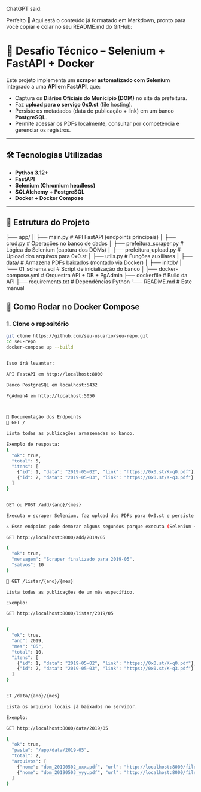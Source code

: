 ChatGPT said:

Perfeito 🙌
Aqui está o conteúdo já formatado em Markdown, pronto para você copiar e colar no seu README.md do GitHub:

# 📘 Desafio Técnico – Selenium + FastAPI + Docker

Este projeto implementa um **scraper automatizado com Selenium** integrado a uma **API em FastAPI**, que:

- Captura os **Diários Oficiais do Município (DOM)** no site da prefeitura.  
- Faz **upload para o serviço 0x0.st** (file hosting).  
- Persiste os metadados (data de publicação + link) em um banco **PostgreSQL**.  
- Permite acessar os PDFs localmente, consultar por competência e gerenciar os registros.  

---

## 🛠️ Tecnologias Utilizadas

- **Python 3.12+**
- **FastAPI**
- **Selenium (Chromium headless)**
- **SQLAlchemy + PostgreSQL**
- **Docker + Docker Compose**

---

## 📂 Estrutura do Projeto



├── app/
│ ├── main.py # API FastAPI (endpoints principais)
│ ├── crud.py # Operações no banco de dados
│ ├── prefeitura_scraper.py # Lógica do Selenium (captura dos DOMs)
│ ├── prefeitura_upload.py # Upload dos arquivos para 0x0.st
│ ├── utils.py # Funções auxiliares
│
├── data/ # Armazena PDFs baixados (montado via Docker)
│
├── initdb/
│ └── 01_schema.sql # Script de inicialização do banco
│
├── docker-compose.yml # Orquestra API + DB + PgAdmin
├── dockerfile # Build da API
├── requirements.txt # Dependências Python
└── README.md # Este manual




## 🚀 Como Rodar no Docker Compose

### 1. Clone o repositório

```bash
git clone https://github.com/seu-usuario/seu-repo.git
cd seu-repo
docker-compose up --build


Isso irá levantar:

API FastAPI em http://localhost:8000

Banco PostgreSQL em localhost:5432

PgAdmin4 em http://localhost:5050



📖 Documentação dos Endpoints
🔹 GET /

Lista todas as publicações armazenadas no banco.

Exemplo de resposta:
{
  "ok": true,
  "total": 5,
  "itens": [
    {"id": 1, "data": "2019-05-02", "link": "https://0x0.st/K-qO.pdf"},
    {"id": 2, "data": "2019-05-03", "link": "https://0x0.st/K-q3.pdf"}
  ]
}


GET ou POST /add/{ano}/{mes}

Executa o scraper Selenium, faz upload dos PDFs para 0x0.st e persiste no banco.

⚠️ Esse endpoint pode demorar alguns segundos porque executa (Selenium + 0x0 + SQL )

GET http://localhost:8000/add/2019/05

{
  "ok": true,
  "mensagem": "Scraper finalizado para 2019-05",
  "salvos": 10
}

🔹 GET /listar/{ano}/{mes}

Lista todas as publicações de um mês específico.

Exemplo:

GET http://localhost:8000/listar/2019/05


{
  "ok": true,
  "ano": 2019,
  "mes": "05",
  "total": 10,
  "itens": [
    {"id": 1, "data": "2019-05-02", "link": "https://0x0.st/K-qO.pdf"},
    {"id": 2, "data": "2019-05-03", "link": "https://0x0.st/K-q3.pdf"}
  ]
}


ET /data/{ano}/{mes}

Lista os arquivos locais já baixados no servidor.

Exemplo:

GET http://localhost:8000/data/2019/05

{
  "ok": true,
  "pasta": "/app/data/2019-05",
  "total": 2,
  "arquivos": [
    {"nome": "dom_20190502_xxx.pdf", "url": "http://localhost:8000/files/2019-05/dom_20190502_xxx.pdf"},
    {"nome": "dom_20190503_yyy.pdf", "url": "http://localhost:8000/files/2019-05/dom_20190503_yyy.pdf"}
  ]
}